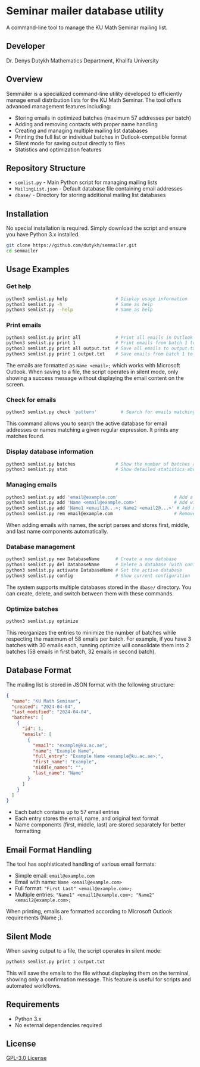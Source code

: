 # Seminar mailer database utility

A command-line tool to manage the KU Math Seminar mailing list.

## Developer
Dr. Denys Dutykh
Mathematics Department, Khalifa University

## Overview

Semmailer is a specialized command-line utility developed to efficiently manage email distribution lists for the KU Math Seminar. The tool offers advanced management features including:

- Storing emails in optimized batches (maximum 57 addresses per batch)
- Adding and removing contacts with proper name handling
- Creating and managing multiple mailing list databases
- Printing the full list or individual batches in Outlook-compatible format
- Silent mode for saving output directly to files
- Statistics and optimization features

## Repository Structure

- `semlist.py` - Main Python script for managing mailing lists
- `MailingList.json` - Default database file containing email addresses
- `dbase/` - Directory for storing additional mailing list databases

## Installation

No special installation is required. Simply download the script and ensure you have Python 3.x installed.

```bash
git clone https://github.com/dutykh/semmailer.git
cd semmailer
```

## Usage Examples

### Get help

```bash
python3 semlist.py help                  # Display usage information
python3 semlist.py -h                    # Same as help
python3 semlist.py --help                # Same as help
```

### Print emails

```bash
python3 semlist.py print all             # Print all emails in Outlook format to screen
python3 semlist.py print 1               # Print emails from batch 1 to screen
python3 semlist.py print all output.txt  # Save all emails to output.txt file (silent mode)
python3 semlist.py print 1 output.txt    # Save emails from batch 1 to output.txt file (silent mode)
```

The emails are formatted as `Name <email>;` which works with Microsoft Outlook. When saving to a file, the script operates in silent mode, only showing a success message without displaying the email content on the screen.

### Check for emails

```bash
python3 semlist.py check 'pattern'         # Search for emails matching the regex pattern (case-insensitive)
```

This command allows you to search the active database for email addresses or names matching a given regular expression. It prints any matches found.

### Display database information

```bash
python3 semlist.py batches               # Show the number of batches and emails in each
python3 semlist.py stat                  # Show detailed statistics about the database
```

### Managing emails

```bash
python3 semlist.py add 'email@example.com'                     # Add a single email
python3 semlist.py add 'Name <email@example.com>'              # Add with name
python3 semlist.py add 'Name1 <email1@...>; Name2 <email2@...>' # Add multiple emails
python3 semlist.py rem email@example.com                       # Remove an email
```

When adding emails with names, the script parses and stores first, middle, and last name components automatically.

### Database management

```bash
python3 semlist.py new DatabaseName      # Create a new database
python3 semlist.py del DatabaseName      # Delete a database (with confirmation)
python3 semlist.py activate DatabaseName # Set the active database
python3 semlist.py config                # Show current configuration
```

The system supports multiple databases stored in the `dbase/` directory. You can create, delete, and switch between them with these commands.

### Optimize batches

```bash
python3 semlist.py optimize
```

This reorganizes the entries to minimize the number of batches while respecting the maximum of 58 emails per batch. For example, if you have 3 batches with 30 emails each, running optimize will consolidate them into 2 batches (58 emails in first batch, 32 emails in second batch).

## Database Format

The mailing list is stored in JSON format with the following structure:

```json
{
  "name": "KU Math Seminar",
  "created": "2024-04-04",
  "last_modified": "2024-04-04",
  "batches": [
    {
      "id": 1,
      "emails": [
        {
          "email": "example@ku.ac.ae",
          "name": "Example Name",
          "full_entry": "Example Name <example@ku.ac.ae>;",
          "first_name": "Example",
          "middle_names": "",
          "last_name": "Name"
        }
      ]
    }
  ]
}
```

- Each batch contains up to 57 email entries
- Each entry stores the email, name, and original text format
- Name components (first, middle, last) are stored separately for better formatting

## Email Format Handling

The tool has sophisticated handling of various email formats:

- Simple email: `email@example.com`
- Email with name: `Name <email@example.com>`
- Full format: `"First Last" <email@example.com>;`
- Multiple entries: `"Name1" <email1@example.com>; "Name2" <email2@example.com>;`

When printing, emails are formatted according to Microsoft Outlook requirements (Name <email>;).

## Silent Mode

When saving output to a file, the script operates in silent mode:

```bash
python3 semlist.py print 1 output.txt
```

This will save the emails to the file without displaying them on the terminal, showing only a confirmation message. This feature is useful for scripts and automated workflows.

## Requirements

- Python 3.x
- No external dependencies required

## License

[GPL-3.0 License](LICENSE)